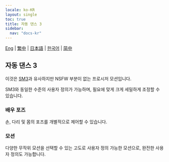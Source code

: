 ```yaml
---
locale: ko-KR
layout: single
toc: true
title: 자동 댄스 3
sidebar:
  nav: "docs-kr"
---
```

[Eng](/dancexr/features/autodance3) | [繁中](/tw/dancexr/features/autodance3) | [日本語](/jp/dancexr/features/autodance3) | [한국어](/kr/dancexr/features/autodance3) | [简中](/zh/dancexr/features/autodance3)

## 자동 댄스 3
이것은 [SM3](sm3_motion.md)과 유사하지만 NSFW 부분이 없는 프로시저 모션입니다.

SM3와 동일한 수준의 사용자 정의가 가능하며, 필요에 맞게 크게 세밀하게 조정할 수 있습니다.

### 배우 포즈
손, 다리 및 몸의 포즈를 개별적으로 제어할 수 있습니다.

### 모션
다양한 무작위 모션을 선택할 수 있는 고도로 사용자 정의 가능한 모션으로, 완전한 사용자 정의도 가능합니다.